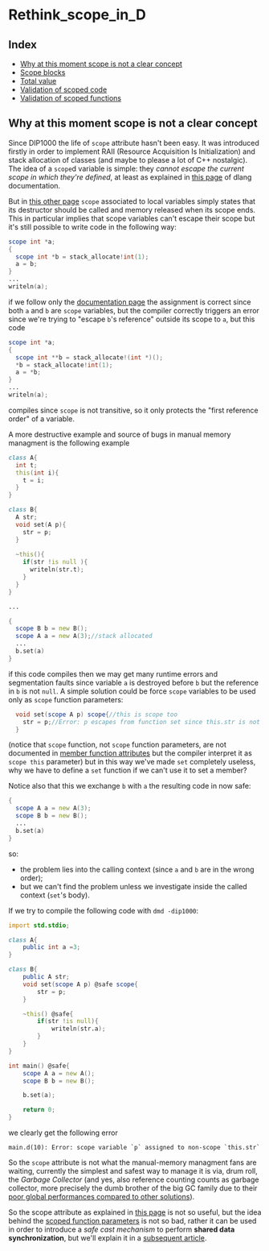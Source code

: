 # Rethink_scope_in_D
## Index
- [Why at this moment scope is not a clear concept](README.md)
- [Scope blocks](scope_block.md)
- [Total value](total_value.md)
- [Validation of scoped code](scope_algorithm.md)
- [Validation of scoped functions](scope_fun.md)
## Why at this moment scope is not a clear concept
Since DIP1000 the life of `scope` attribute hasn't been easy. It was introduced firstly in order to implement RAII (Resource Acquisition Is Initialization) and stack allocation of classes (and maybe to please a lot of C++ nostalgic). The idea of a `scope`d variable is simple: they *cannot escape the current scope in which they're defined*, at least as explained in [this page](https://dlang.org/spec/function.html#scope-parameters) of dlang documentation. 

But in [this other page](https://dlang.org/spec/attribute.html#scope) `scope` associated to local variables simply states that its destructor should be called and memory released when its scope ends. This in particular implies that scope variables can't escape their scope but it's still possible to write code in the following way:
```` d
scope int *a;
{
  scope int *b = stack_allocate!int(1);
  a = b;
}
...
writeln(a);
````
if we follow only the [documentation page](https://dlang.org/spec/attribute.html#scope) the assignment is correct since both `a` and `b` are `scope` variables, but the compiler correctly triggers an error since we're trying to "escape `b`'s reference" outside its scope to `a`, but this code
````d
scope int *a;
{
  scope int **b = stack_allocate!(int *)();
  *b = stack_allocate!int(1);
  a = *b;
}
...
writeln(a);
````
compiles since `scope` is not transitive, so it only protects the "first reference order" of a variable.

A more destructive example and source of bugs in manual memory managment is the following example
```` d
class A{
  int t;
  this(int i){
    t = i;
  }
}

class B{
  A str;
  void set(A p){
    str = p;
  }
  
  ~this(){
    if(str !is null ){
      writeln(str.t);
    }
  }
}

...

{
  scope B b = new B();
  scope A a = new A(3);//stack allocated
  ...
  b.set(a)
}
````
if this code compiles then we may get many runtime errors and segmentation faults since variable `a` is destroyed before `b` but the reference in `b` is not `null`. A simple solution could be force `scope` variables to be used only as `scope` function parameters:
```` d
  void set(scope A p) scope{//this is scope too
    str = p;//Error: p escapes from function set since this.str is not scope
  }
````
(notice that `scope` function, not `scope` function parameters, are not documented in [member function attributes](https://dlang.org/spec/class.html#member-functions) but the compiler interpret it as `scope this` parameter) but in this way we've made `set` completely useless, why we have to define a `set` function if we can't use it to set a member?

Notice also that this we exchange `b` with `a` the resulting code in now safe:
```` d
{
  scope A a = new A(3);
  scope B b = new B();
  ...
  b.set(a)
}
````
so:
- the problem lies into the calling context (since `a` and `b` are in the wrong order);
- but we can't find the problem unless we investigate inside the called context (`set`'s body).

If we try to compile the following code with `dmd -dip1000`:
```` d
import std.stdio;

class A{
    public int a =3;
}

class B{
    public A str;
    void set(scope A p) @safe scope{
        str = p;
    }

    ~this() @safe{
        if(str !is null){
            writeln(str.a);
        }
    }
}

int main() @safe{
    scope A a = new A();
    scope B b = new B();

    b.set(a);

    return 0;
}
````
we clearly get the following error
````
main.d(10): Error: scope variable `p` assigned to non-scope `this.str`
````

So the `scope` attribute is not what the manual-memory managment fans are waiting, currently the simplest and safest way to manage it is via, drum roll, the *Garbage Collector* (and yes, also reference counting counts as garbage collector, more precisely the dumb brother of the big GC family due to their [poor global performances compared to other solutions](https://en.wikipedia.org/wiki/Reference_counting)).

So the scope attribute as explained in [this page](https://dlang.org/spec/attribute.html#scope) is not so useful, but the idea behind the [scoped function parameters](https://dlang.org/spec/function.html#scope-parameters) is not so bad, rather it can be used in order to introduce a *safe cast mechanism* to perform **shared data synchronization**, but we'll explain it in a [subsequent article](scope_block.md).
